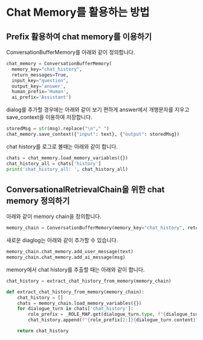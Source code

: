 # Chat Memory를 활용하는 방법

## Prefix 활용하여 chat memory를 이용하기

ConversationBufferMemory를 아래와 같이 정의합니다. 

```python
chat_memory = ConversationBufferMemory(
  memory_key="chat_history",
  return_messages=True,
  input_key="question",
  output_key='answer',
  human_prefix='Human',
  ai_prefix='Assistant')
```

dialog를 추가할 경우에는 아래와 같이 보기 편하게 answer에서 개행문자를 지우고 save_context을 이용하여 저장합니다.

```python
storedMsg = str(msg).replace("\n"," ") 
chat_memory.save_context({"input": text}, {"output": storedMsg})
```

chat history를 로그로 볼때는  아래와 같이 합니다.

```python
chats = chat_memory.load_memory_variables({})
chat_history_all = chats['history']
print('chat_history_all: ', chat_history_all)
```

## ConversationalRetrievalChain을 위한 chat memory 정의하기

아래와 같이 memory chain을 정의합니다.

```python
memory_chain = ConversationBufferMemory(memory_key="chat_history", return_messages=True)
```

새로운 diaglog는 아래와 같이 추가할 수 있습니다.

```python
memory_chain.chat_memory.add_user_message(text) 
memory_chain.chat_memory.add_ai_message(msg)    
```

memory에서 chat history를 추출할 때는 아래와 같이 합니다.

```python
chat_history = extract_chat_history_from_memory(memory_chain)

def extract_chat_history_from_memory(memory_chain):
    chat_history = []
    chats = memory_chain.load_memory_variables({})    
    for dialogue_turn in chats['chat_history']:
        role_prefix = _ROLE_MAP.get(dialogue_turn.type, f"{dialogue_turn.type}: ")
        chat_history.append(f"{role_prefix[2:]}{dialogue_turn.content}")

    return chat_history
```

